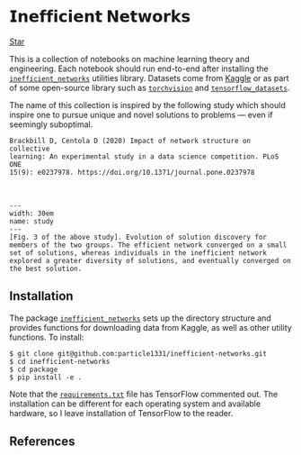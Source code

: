 # 𝗜𝗻𝗲𝗳𝗳𝗶𝗰𝗶𝗲𝗻𝘁 𝗡𝗲𝘁𝘄𝗼𝗿𝗸𝘀

<!-- Place this tag where you want the button to render. -->
<a class="github-button" href="https://github.com/particle1331/steepest-ascent" data-color-scheme="no-preference: dark; light: light; dark: dark;" data-icon="octicon-star" data-size="large" data-show-count="true" aria-label="Star particle1331/steepest-ascent on GitHub">Star</a>
<!-- Place this tag in your head or just before your close body tag. -->
<script async defer src="https://buttons.github.io/buttons.js"></script>

This is a collection of notebooks on machine learning theory and engineering. 
Each notebook should run end-to-end after installing the [`inefficient_networks`](https://github.com/particle1331/inefficient-networks/tree/dev/package) utilities library.
Datasets come from [Kaggle](https://www.kaggle.com/) or as part of some open-source library such as
[`torchvision`](https://pytorch.org/vision/stable/index.html) and [`tensorflow_datasets`](https://www.tensorflow.org/datasets). 


The name of this collection is inspired by the following study which should inspire one to pursue unique and novel solutions to problems &mdash; even if seemingly suboptimal.

```text
Brackbill D, Centola D (2020) Impact of network structure on collective 
learning: An experimental study in a data science competition. PLoS ONE 
15(9): e0237978. https://doi.org/10.1371/journal.pone.0237978
```

<br>

```{figure} img/pone.0237978.g003.png
---
width: 30em
name: study
---
[Fig. 3 of the above study]. Evolution of solution discovery for members of the two groups. The efficient network converged on a small set of solutions, whereas individuals in the inefficient network explored a greater diversity of solutions, and eventually converged on the best solution.
```

## Installation

The package [`inefficient_networks`](https://github.com/particle1331/inefficient-networks/tree/dev/package) sets up the directory structure and provides functions for downloading data from Kaggle, as well as other utility functions. 
To install:

```
$ git clone git@github.com:particle1331/inefficient-networks.git
$ cd inefficient-networks
$ cd package
$ pip install -e .
```

Note that the [`requirements.txt`](https://github.com/particle1331/inefficient-networks/blob/dev/package/requirements/requirements.txt) file has TensorFlow commented out. The installation can be different for each operating system and available hardware, so I leave installation of TensorFlow to the reader.


## References 

```{bibliography}
```